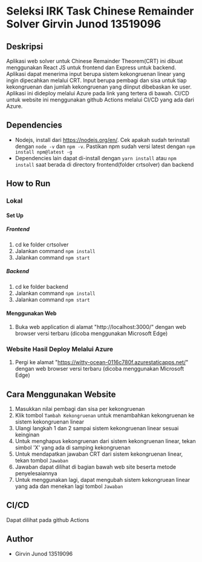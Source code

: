 # Seleksi IRK Task Chinese Remainder Solver Girvin Junod 13519096
## Deskripsi
Aplikasi web solver untuk Chinese Remainder Theorem(CRT) ini dibuat menggunakan React JS untuk frontend dan Express untuk backend. Aplikasi dapat menerima input berupa sistem kekongruenan linear yang ingin dipecahkan melalui CRT. Input berupa pembagi dan sisa untuk tiap kekongruenan dan jumlah kekongruenan yang diinput dibebaskan ke user. Aplikasi ini dideploy melalui Azure pada link yang tertera di bawah. CI/CD untuk website ini menggunakan github Actions melalui CI/CD yang ada dari Azure.

## Dependencies
- Nodejs, install dari https://nodejs.org/en/. Cek apakah sudah terinstall dengan `node -v` dan `npm -v`. Pastikan npm sudah versi latest dengan `npm install npm@latest -g`
- Dependencies lain dapat di-install dengan `yarn install` atau `npm install` saat berada di directory frontend(folder crtsolver) dan backend

## How to Run

### Lokal
#### Set Up
##### Frontend
1. cd ke folder crtsolver
2. Jalankan command ``npm install``
3. Jalankan command ``npm start``
##### Backend
1. cd ke folder backend
2. Jalankan command ``npm install``
3. Jalankan command ``npm start``


#### Menggunakan Web
1. Buka web application di alamat "http://localhost:3000/" dengan web browser versi terbaru (dicoba menggunakan Microsoft Edge)
### Website Hasil Deploy Melalui Azure
1. Pergi ke alamat "https://witty-ocean-0116c780f.azurestaticapps.net/" dengan web browser versi terbaru (dicoba menggunakan Microsoft Edge)

## Cara Menggunakan Website
1. Masukkan nilai pembagi dan sisa per kekongruenan
2. Klik tombol ``Tambah Kekongruenan`` untuk menambahkan kekongruenan ke sistem kekongruenan linear
3. Ulangi langkah 1 dan 2 sampai sistem kekongruenan linear sesuai keinginan
4. Untuk menghapus kekongruenan dari sistem kekongruenan linear, tekan simbol 'X' yang ada di samping kekongruenan
5. Untuk mendapatkan jawaban CRT dari sistem kekongruenan linear, tekan tombol ``Jawaban``
6. Jawaban dapat dilihat di bagian bawah web site beserta metode penyelesaiannya
7. Untuk menggunakan lagi, dapat mengubah sistem kekongruean linear yang ada dan menekan lagi tombol ``Jawaban``

## CI/CD
Dapat dilihat pada github Actions

## Author
- Girvin Junod 13519096
